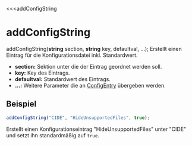 <<<addConfigString

# addConfigString

**<ConfigEntry>** addConfigString(**string** section, **string** key, defaultval, ...);
Erstellt einen Eintrag für die Konfigurationsdatei inkl. Standardwert.

- **section:**
  Sektion unter die der Eintrag geordnet werden soll.
- **key:**
  Key des Eintrags.
- **defaultval:**
  Standardwert des Eintrags.
- **...:**
  Weitere Parameter die an [ConfigEntry](#) übergeben werden.


## Beispiel

```javascript
addConfigString("CIDE", "HideUnsupportedFiles", true);
```
Erstellt einen Konfigurationseintrag "HideUnsupportedFiles" unter "CIDE" und setzt ihn standardmäßig auf ```true```.